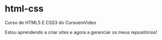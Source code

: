 # html-css
 Curso de HTML5 E CSS3 do CursoemVideo

 Estou aprendendo a criar sites e agora a gerenciar os meus repositórios!

 <a href="https://loscar99.github.io/HTML5-CSS3/exercícios/ex021/caixa02.html">